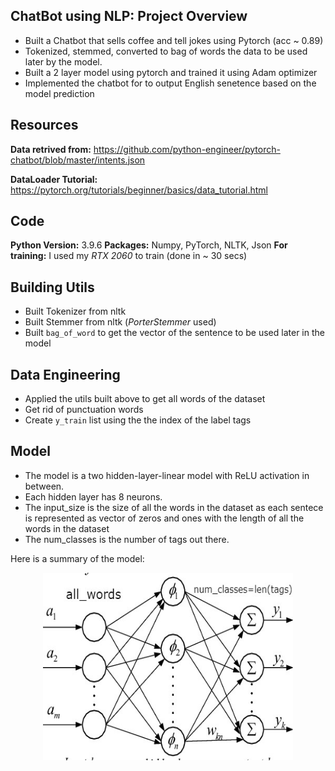 ## ChatBot using NLP: Project Overview
* Built a Chatbot that sells coffee and tell jokes using Pytorch (acc ~ 0.89)
* Tokenized, stemmed, converted to bag of words the data to be used later by the model.
* Built a 2 layer model using pytorch and trained it using Adam optimizer
* Implemented the chatbot for to output English senetence based on the model prediction

## Resources
**Data retrived from:** https://github.com/python-engineer/pytorch-chatbot/blob/master/intents.json

**DataLoader Tutorial:** https://pytorch.org/tutorials/beginner/basics/data_tutorial.html

## Code
**Python Version:** 3.9.6
**Packages:** Numpy, PyTorch, NLTK, Json
**For training:** I used my *RTX 2060* to train (done in ~ 30 secs) 

## Building Utils
* Built Tokenizer from nltk
* Built Stemmer from nltk (*PorterStemmer* used)
* Built ```bag_of_word``` to get the vector of the sentence to be used later in the model 

## Data Engineering
* Applied the utils built above to get all words of the dataset
* Get rid of punctuation words
* Create ```y_train``` list using the the index of the label tags

## Model
* The model is a two hidden-layer-linear model with ReLU activation in between. 
* Each hidden layer has 8 neurons.
* The input_size is the size of all the words in the dataset as each sentece is represented as vector of zeros and ones with the length of all the words in the dataset
* The num_classes is the number of tags out there. 

Here is a summary of the model: 
<p align="center">
<img width='400' height='300' src='https://github.com/ahmedheakl/ChatBot_using_NLP_-PyTorch/blob/main/Model_photo.jpg'>         
</p>

